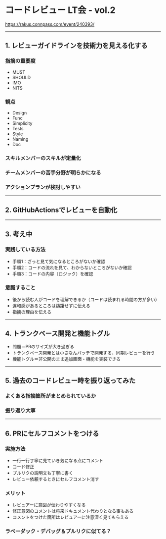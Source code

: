# コードレビュー LT会 - vol.2
https://rakus.connpass.com/event/240393/

***

## 1. レビューガイドラインを技術力を見える化する
### 指摘の重要度
- MUST
- SHOULD
- IMO
- NITS
### 観点
- Design
- Func
- Simplicity
- Tests
- Style
- Naming
- Doc
### スキルメンバーのスキルが定量化
### チームメンバーの苦手分野が明らかになる
### アクションプランが検討しやすい

***

## 2. GitHubActionsでレビューを自動化

***

## 3. 考え中
### 実践している方法
- 手順1：ざっと見て気になるところがないか確認
- 手順2：コードの流れを見て、わからないところがないか確認
- 手順3：コードの内容（ロジック）を確認
### 意識すること
- 後から読む人がコードを理解できるか（コードは読まれる時間の方が多い）
- 違和感があるところは躊躇せずに伝える
- 指摘の理由を伝える

***

## 4. トランクベース開発と機能トグル
- 問題＝PRのサイズが大き過ぎる
- トランクベース開発とは小さなんバッチで開発する、同期レビューを行う
- 機能トグル＝非公開のまま追加画面・機能を実装できる

***

## 5. 過去のコードレビュー時を振り返ってみた
### よくある指摘箇所がまとめられているか
### 振り返り大事

***

## 6. PRにセルフコメントをつける
### 実施方法
- 一行一行丁寧に見ていき気になる点にコメント
- コード修正
- プルリクの説明文も丁寧に書く
- レビュー依頼するときにセルフコメント消す
### メリット
- レビュアーに意図が伝わりやすくなる
- 修正意図のコメントは将来ドキュメント代わりとなる事もある
- コメントをつけた箇所はレビュアーに注意深く見てもらえる
### ラベーダック・デバッグ＆プルリクに似てる？